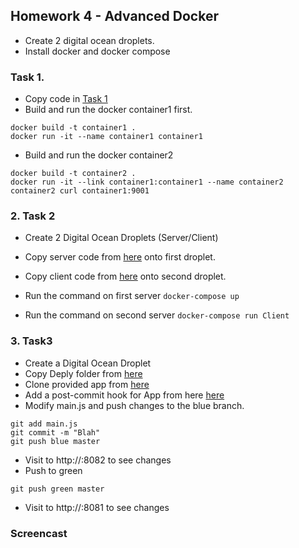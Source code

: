 ## Homework 4 - Advanced Docker

* Create 2 digital ocean droplets.
* Install docker and docker compose

### Task 1.

* Copy code in  [Task 1](https://github.com/shakepreman/devops_hw4/tree/master/Task1)
* Build and run the docker container1 first.
```
docker build -t container1 .
docker run -it --name container1 container1
```

* Build and run the docker container2
```
docker build -t container2 .
docker run -it --link container1:container1 --name container2 container2 curl container1:9001
```

### 2. Task 2

* Create 2 Digital Ocean Droplets (Server/Client)
* Copy server code from [here](https://github.com/shakepreman/devops_hw4/tree/master/Task2/Server) onto first droplet.
* Copy client code from [here](https://github.com/shakepreman/devops_hw4/tree/master/Task2/Client) onto second droplet.

* Run the command on first server 
`docker-compose up`
* Run the command on second server
`docker-compose run Client`

### 3. Task3

* Create a Digital Ocean Droplet
* Copy Deply folder from [here](https://github.com/shakepreman/devops_hw4/tree/master/Task3)
* Clone provided app from [here](https://github.com/CSC-DevOps/App)
* Add a post-commit hook for App from here [here](https://github.com/shakepreman/devops_hw4/tree/master/Task3/App_hooks)
* Modify main.js and push changes to the blue branch.
```
git add main.js
git commit -m "Blah"
git push blue master
```
* Visit to http://<ip for the droplet>:8082 to see changes
* Push to green
```
git push green master
```
* Visit to http://<ip for the droplet>:8081 to see changes

### Screencast
